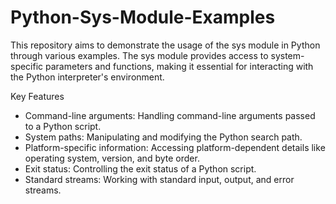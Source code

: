 # Python-Sys-Module-Examples
This repository aims to demonstrate the usage of the sys module in Python through various examples. The sys module provides access to system-specific parameters and functions, making it essential for interacting with the Python interpreter's environment.

Key Features

- Command-line arguments: Handling command-line arguments passed to a Python script.
- System paths: Manipulating and modifying the Python search path.
- Platform-specific information: Accessing platform-dependent details like operating system, version, and byte order.
- Exit status: Controlling the exit status of a Python script.
- Standard streams: Working with standard input, output, and error streams.
